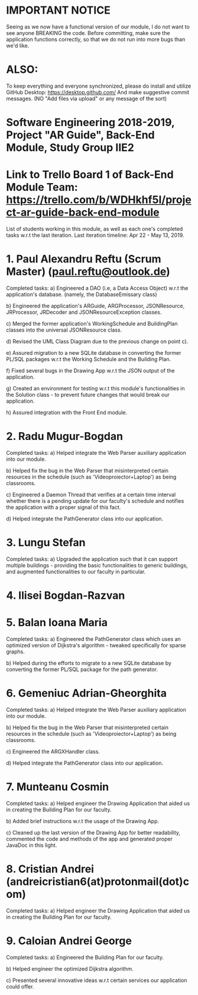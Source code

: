 # IMPORTANT NOTICE
Seeing as we now have a functional version of our module, I do not want to see anyone BREAKING the code.
Before committing, make sure the application functions correctly, so that we do not run into more bugs than we'd like.

# ALSO:
To keep everything and everyone synchronized, please do install and utilize GitHub Desktop: https://desktop.github.com/
And make suggestive commit messages. (NO "Add files via upload" or any message of the sort)

# Software Engineering 2018-2019, Project "AR Guide", Back-End Module, Study Group IIE2

# Link to Trello Board 1 of Back-End Module Team: https://trello.com/b/WDHkhf5I/project-ar-guide-back-end-module

List of students working in this module, as well as each one's completed tasks w.r.t the last iteration.
Last iteration timeline: Apr 22 - May 13, 2019.

# 1. Paul Alexandru Reftu (Scrum Master) (paul.reftu@outlook.de)
Completed tasks:
  a) Engineered a DAO (i.e, a Data Access Object) w.r.t the application's database. (namely, the DatabaseEmissary class)
  
  b) Engineered the application's ARGuide, ARGProcessor, JSONResource, JRProcessor, JRDecoder and JSONResourceException classes.
  
  c) Merged the former application's WorkingSchedule and BuildingPlan classes into the universal JSONResource class.
  
  d) Revised the UML Class Diagram due to the previous change on point c).
  
  e) Assured migration to a new SQLite database in converting the former PL/SQL packages w.r.t the Working Schedule and the Building Plan.
  
  f) Fixed several bugs in the Drawing App w.r.t the JSON output of the application.
  
  g) Created an environment for testing w.r.t this module's functionalities in the Solution class - to prevent future changes that would break our application.
  
  h) Assured integration with the Front End module.
  
# 2. Radu Mugur-Bogdan
Completed tasks:
  a) Helped integrate the Web Parser auxiliary application into our module.
  
  b) Helped fix the bug in the Web Parser that misinterpreted certain resources in the schedule (such as 'Videoproiector+Laptop') as being classrooms.
  
  c) Engineered a Daemon Thread that verifies at a certain time interval whether there is a pending update for our faculty's schedule and notifies the application with a proper signal of this fact.
  
  d) Helped integrate the PathGenerator class into our application.

# 3. Lungu Stefan
Completed tasks:
  a) Upgraded the application such that it can support multiple buildings - providing the basic functionalities to generic buildings, and augmented functionalities to our faculty in particular.

# 4. Ilisei Bogdan-Razvan
<transfered to the Testing Module>
  
# 5. Balan Ioana Maria
Completed tasks:
  a) Engineered the PathGenerator class which uses an optimized version of Dijkstra's algorithm - tweaked specifically for sparse graphs.
  
  b) Helped during the efforts to migrate to a new SQLite database by converting the former PL/SQL package for the path generator.

# 6. Gemeniuc Adrian-Gheorghita
Completed tasks:
  a) Helped integrate the Web Parser auxiliary application into our module.
  
  b) Helped fix the bug in the Web Parser that misinterpreted certain resources in the schedule (such as 'Videoproiector+Laptop') as being classrooms.
  
  c) Engineered the ARGXHandler class.
  
  d) Helped integrate the PathGenerator class into our application.

# 7. Munteanu Cosmin
Completed tasks:
  a) Helped engineer the Drawing Application that aided us in creating the Building Plan for our faculty.
  
  b) Added brief instructions w.r.t the usage of the Drawing App.
  
  c) Cleaned up the last version of the Drawing App for better readability, commented the code and methods of the app and generated proper JavaDoc in this light.

# 8. Cristian Andrei (andreicristian6(at)protonmail(dot)com)
Completed tasks:
  a) Helped engineer the Drawing Application that aided us in creating the Building Plan for our faculty.
  
# 9. Caloian Andrei George
<transfered from the Testing Module>
Completed tasks:
  a) Engineered the Building Plan for our faculty.
  
  b) Helped engineer the optimized Dijkstra algorithm.
  
  c) Presented several innovative ideas w.r.t certain services our application could offer.
